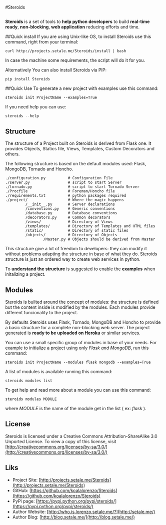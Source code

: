 #Steroids
## 
**Steroids** is a set of tools to **help python developers** to build **real-time ready**, **non-blocking**, **web application** reducing efforts and time.

##Quick install
If you are using Unix-like OS, to install Steroids use this command, right from your terminal:

    curl http://projects.setale.me/Steroids/install | bash

In case the machine some requirements, the script will do it for you. 

Alternatively You can also install Steroids via PIP:

    pip install Steroids

##Quick Use
To generate a new project with examples use this command:

    steroids init ProjectName --examples=True

If you need help you can use:

    steroids --help
    
## Structure
The structure of a Project built on Steroids is derived from Flask one. It provides Objects, Statics file, Views, Templates, Custom Decorators and others.

The following structure is based on the default modules used: Flask, MongoDB, Tornado and Honcho.

    ./configuration.py          # Configuration File
    ./server.py                 # script to start Server
    ./tornado.py                # script to start Tornado Server
    ./Procfile                  # Foreman/Honcho file
    ./requirements.txt          # python packages required
    ./project/                  # Where the magic happens
             /__init__.py       # Server declarations 
             /conventions.py    # Generic conventions
             /database.py       # Database conventions
             /decorators.py     # Common decorators 
             /views/            # Directory of Views
             /templates/        # Directory of Templates and HTML files
             /static/           # Directory of static files
             /objects/          # Directory of Objects
                     /Master.py # Objects should be derived from Master
               

This structure give a lot of freedom to developers: they can modify it without problems adapting the structure in base of what they do. Steroids structure is just an ordered way to create web services in python.

To **understand the structure** is suggested to enable the **examples** when initalizing a project.

## Modules
Steroids is builted around the concept of modules: the structure is defined but the content inside is modified by the modules. Each modules provide different funcionality to the project.

By defaults Steroids uses Flask, Tornado, MongoDB and Honcho to provide a basic structure for a complete non-blocking web server. The project generated is **ready to be uploaded on [Heroku](https://www.heroku.com/)** or similar services.

You can use a small specific group of modules in base of your needs. For example to initialize a project using only *Flask and MongoDB*, run this command:

    steroids init ProjectName --modules flask mongodb --examples=True

A list of modules is available running this command:

    steroids modules list

To get help and read more about a module you can use this command:

    steroids modules MODULE

where *MODULE* is the name of the module get in the list ( ex: *flask* ).

## License
Steroids is licensed under a Creative Commons Attribution-ShareAlike 3.0 Unported License. To view a copy of this license, visit [http://creativecommons.org/licenses/by-sa/3.0/](http://creativecommons.org/licenses/by-sa/3.0/)

## Liks

  * Project Site: [http://projects.setale.me/Steroids](http://projects.setale.me/Steroids)
  * GitHub: [https://github.com/koalalorenzo/Steroids](https://github.com/koalalorenzo/Steroids)
  * PyPi page: [https://pypi.python.org/pypi/steroids/](https://pypi.python.org/pypi/steroids/)    
  * Author Website: [http://who.is.lorenzo.setale.me/?](http://setale.me/)
  * Author Blog: [http://blog.setale.me/](http://blog.setale.me/)

